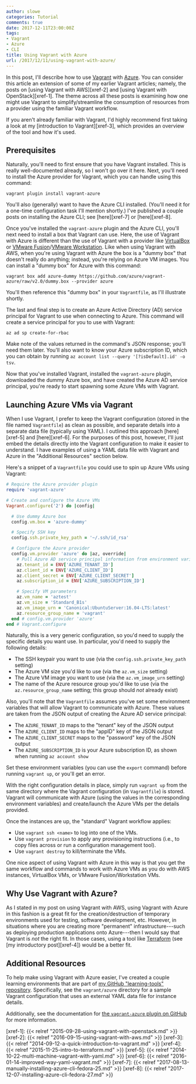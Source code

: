```yaml
---
author: slowe
categories: Tutorial
comments: true
date: 2017-12-11T23:00:00Z
tags:
- Vagrant
- Azure
- CLI
title: Using Vagrant with Azure
url: /2017/12/11/using-vagrant-with-azure/
---
```


In this post, I'll describe how to use [Vagrant][link-1] with [Azure][link-5]. You can consider this article an extension of some of my earlier Vagrant articles; namely, the posts on [using Vagrant with AWS][xref-2] and [using Vagrant with OpenStack][xref-1]. The theme across all these posts is examining how one might use Vagrant to simplify/streamline the consumption of resources from a provider using the familiar Vagrant workflow.<!--more-->

If you aren't already familiar with Vagrant, I'd highly recommend first taking a look at my [introduction to Vagrant][xref-3], which provides an overview of the tool and how it's used.

## Prerequisites

Naturally, you'll need to first ensure that you have Vagrant installed. This is really well-documented already, so I won't go over it here. Next, you'll need to install the Azure provider for Vagrant, which you can handle using this command:

    vagrant plugin install vagrant-azure

You'll also (generally) want to have the Azure CLI installed. (You'll need it for a one-time configuration task I'll mention shortly.) I've published a couple posts on installing the Azure CLI; see [here][xref-7] or [here][xref-8].

Once you've installed the `vagrant-azure` plugin and the Azure CLI, you'll next need to install a box that Vagrant can use. Here, the use of Vagrant with Azure is different than the use of Vagrant with a provider like [VirtualBox][link-2] or [VMware Fusion][link-3]/[VMware Workstation][link-4]. Like when using Vagrant with AWS, when you're using Vagrant with Azure the box is a "dummy box" that doesn't really do anything; instead, you're relying on Azure VM images. You can install a "dummy box" for Azure with this command:

    vagrant box add azure-dummy https://github.com/azure/vagrant-azure/raw/v2.0/dummy.box --provider azure

You'll then reference this "dummy box" in your `Vagrantfile`, as I'll illustrate shortly.

The last and final step is to create an Azure Active Directory (AD) service principal for Vagrant to use when connecting to Azure. This command will create a service principal for you to use with Vagrant:

    az ad sp create-for-rbac

Make note of the values returned in the command's JSON response; you'll need them later. You'll also want to know your Azure subscription ID, which you can obtain by running `az account list --query '[?isDefault].id' -o tsv`.

Now that you've installed Vagrant, installed the `vagrant-azure` plugin, downloaded the dummy Azure box, and have created the Azure AD service principal, you're ready to start spawning some Azure VMs with Vagrant.

## Launching Azure VMs via Vagrant

When I use Vagrant, I prefer to keep the Vagrant configuration (stored in the file named `Vagrantfile`) as clean as possible, and separate details into a separate data file (typically using YAML). I outlined this approach [here][xref-5] and [here][xref-6]. For the purposes of this post, however, I'll just embed the details directly into the Vagrant configuration to make it easier to understand. I have examples of using a YAML data file with Vagrant and Azure in the "Additional Resources" section below.

Here's a snippet of a `Vagrantfile` you could use to spin up Azure VMs using Vagrant:

``` ruby
# Require the Azure provider plugin
require 'vagrant-azure'

# Create and configure the Azure VMs
Vagrant.configure('2') do |config|

  # Use dummy Azure box
  config.vm.box = 'azure-dummy'

  # Specify SSH key
  config.ssh.private_key_path = '~/.ssh/id_rsa'

  # Configure the Azure provider
  config.vm.provider 'azure' do |az, override|
    # Pull Azure AD service principal information from environment variables
    az.tenant_id = ENV['AZURE_TENANT_ID']
    az.client_id = ENV['AZURE_CLIENT_ID']
    az.client_secret = ENV['AZURE_CLIENT_SECRET']
    az.subscription_id = ENV['AZURE_SUBSCRIPTION_ID']

    # Specify VM parameters
    az.vm_name = 'aztest'
    az.vm_size = 'Standard_B1s'
    az.vm_image_urn = 'Canonical:UbuntuServer:16.04-LTS:latest'
    az.resource_group_name = 'vagrant'
  end # config.vm.provider 'azure'
end # Vagrant.configure
```

Naturally, this is a very generic configuration, so you'd need to supply the specific details you want use. In particular, you'd need to supply the following details:

* The SSH keypair you want to use (via the `config.ssh.private_key_path` setting)
* The Azure VM size you'd like to use (via the `az.vm_size` setting)
* The Azure VM image you want to use (via the `az.vm_image_urn` setting)
* The name of the Azure resource group you'd like to use (via the `az.resource_group_name` setting; this group should _not_ already exist)

Also, you'll note that the `Vagrantfile` assumes you've set some environment variables that will allow Vagrant to communicate with Azure. These values are taken from the JSON output of creating the Azure AD service principal:

* The `AZURE_TENANT_ID` maps to the "tenant" key of the JSON output
* The `AZURE_CLIENT_ID` maps to the "appID" key of the JSON output
* The `AZURE_CLIENT_SECRET` maps to the "password" key of the JSON output
* The `AZURE_SUBSCRIPTION_ID` is your Azure subscription ID, as shown when running `az account show`

Set these environment variables (you can use the `export` command) before running `vagrant up`, or you'll get an error.

With the right configuration details in place, simply run `vagrant up` from the same directory where the Vagrant configuration (in `Vagrantfile`) is stored. Vagrant will communicate with Azure (using the values in the corresponding environment variables) and create/launch the Azure VMs per the details provided.

Once the instances are up, the "standard" Vagrant workflow applies:

* Use `vagrant ssh <name>` to log into one of the VMs.
* Use `vagrant provision` to apply any provisioning instructions (i.e., to copy files across or run a configuration management tool).
* Use `vagrant destroy` to kill/terminate the VMs.

One nice aspect of using Vagrant with Azure in this way is that you get the same workflow and commands to work with Azure VMs as you do with AWS instances, VirtualBox VMs, or VMware Fusion/Workstation VMs.

## Why Use Vagrant with Azure?

As I stated in my post on using Vagrant with AWS, using Vagrant with Azure in this fashion is a great fit for the creation/destruction of temporary environments used for testing, software development, etc. However, in situations where you are creating more "permanent" infrastructure---such as deploying production applications onto Azure---then I would say that Vagrant is _not_ the right fit. In those cases, using a tool like [Terraform][link-8] (see [my introductory post][xref-4]) would be a better fit.

## Additional Resources

To help make using Vagrant with Azure easier, I've created a couple learning environments that are part of [my GitHub "learning-tools" repository][link-6]. Specifically, see the `vagrant/azure` directory for a sample Vagrant configuration that uses an external YAML data file for instance details.

Additionally, see the documentation for [the `vagrant-azure` plugin on GitHub][link-7] for more information.



[link-1]: https://www.vagrantup.com
[link-2]: https://www.virtualbox.org
[link-3]: http://www.vmware.com/products/fusion.html
[link-4]: http://www.vmware.com/products/workstation.html
[link-5]: https://azure.microsoft.com/
[link-6]: https://github.com/scottslowe/learning-tools
[link-7]: https://github.com/Azure/vagrant-azure
[link-8]: https://www.terraform.io/
[xref-1]: {{< relref "2015-09-28-using-vagrant-with-openstack.md" >}}
[xref-2]: {{< relref "2016-09-15-using-vagrant-with-aws.md" >}}
[xref-3]: {{< relref "2014-09-12-a-quick-introduction-to-vagrant.md" >}}
[xref-4]: {{< relref "2015-11-25-intro-to-terraform.md" >}}
[xref-5]: {{< relref "2014-10-22-multi-machine-vagrant-with-yaml.md" >}}
[xref-6]: {{< relref "2016-01-14-improved-way-yaml-vagrant.md" >}}
[xref-7]: {{< relref "2017-08-13-manually-installing-azure-cli-fedora-25.md" >}}
[xref-8]: {{< relref "2017-12-07-installing-azure-cli-fedora-27.md" >}}

